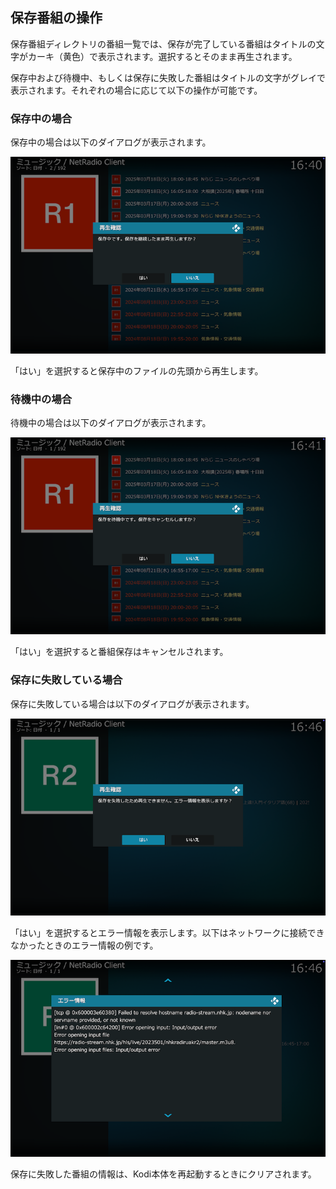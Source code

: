 
## 保存番組の操作

保存番組ディレクトリの番組一覧では、保存が完了している番組はタイトルの文字がカーキ（黄色）で表示されます。選択するとそのまま再生されます。

保存中および待機中、もしくは保存に失敗した番組はタイトルの文字がグレイで表示されます。それぞれの場合に応じて以下の操作が可能です。

### 保存中の場合

保存中の場合は以下のダイアログが表示されます。

![保存中](images/1_トップ画面/2_保存番組ディレクトリ/4_再生/保存中.png)

「はい」を選択すると保存中のファイルの先頭から再生します。

### 待機中の場合

待機中の場合は以下のダイアログが表示されます。

![待機中](images/1_トップ画面/2_保存番組ディレクトリ/4_再生/待機中.png)

「はい」を選択すると番組保存はキャンセルされます。

### 保存に失敗している場合

保存に失敗している場合は以下のダイアログが表示されます。

![保存失敗](images/1_トップ画面/2_保存番組ディレクトリ/4_再生/保存失敗.png)

「はい」を選択するとエラー情報を表示します。以下はネットワークに接続できなかったときのエラー情報の例です。

![エラー情報](images/1_トップ画面/2_保存番組ディレクトリ/4_再生/エラー情報.png)

保存に失敗した番組の情報は、Kodi本体を再起動するときにクリアされます。

